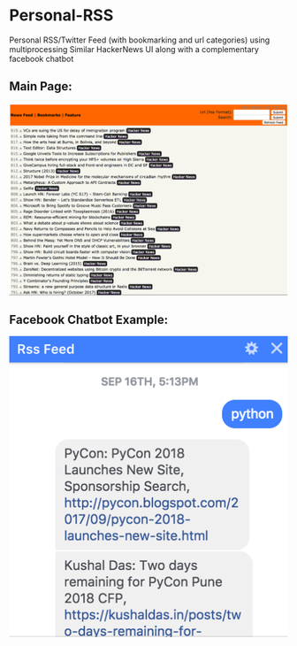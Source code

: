 # Personal-RSS
Personal RSS/Twitter Feed (with bookmarking and url categories) using multiprocessing
Similar HackerNews UI along with a complementary facebook chatbot
## Main Page:
![ScreenShot](https://github.com/duggalr2/Personal-RSS/blob/master/homepage.png)
## Facebook Chatbot Example:
![ScreenShot](https://github.com/duggalr2/Personal-RSS/blob/master/fb_chatbot.png)
